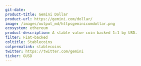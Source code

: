 ```yaml
---
git-date:
product-title: Gemini Dollar
product-url: https://gemini.com/dollar/
image: /images/output_md/httpsgeminicomdollar.png
ecosystem: ethereum
product-description: A stable value coin backed 1:1 by USD.
filter: Fiat-backed
coltitle: Stablecoins
colpermalink: stablecoins
twitter: https://twitter.com/gemini
ticker: GUSD
---
```

